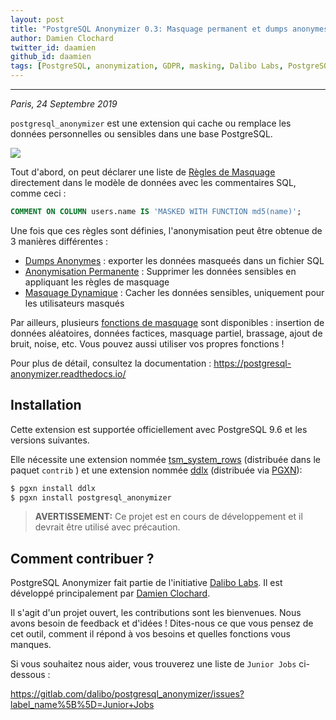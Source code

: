 ```yaml
---
layout: post
title: "PostgreSQL Anonymizer 0.3: Masquage permanent et dumps anonymes"
author: Damien Clochard
twitter_id: daamien
github_id: daamien
tags: [PostgreSQL, anonymization, GDPR, masking, Dalibo Labs, PostgreSQL Anonymizer]
---
```


---

*Paris, 24 Septembre 2019*

`postgresql_anonymizer` est une extension qui cache ou remplace les données 
personnelles ou sensibles dans une base PostgreSQL.

<!--MORE-->

![](https://raw.githubusercontent.com/dalibo/blog/gh-pages/img/PostgreSQL-Anonymizer_H_couleur.png)

Tout d'abord, on peut déclarer une liste de [Règles de Masquage] directement 
dans le modèle de données avec les commentaires SQL, comme ceci :

```sql
COMMENT ON COLUMN users.name IS 'MASKED WITH FUNCTION md5(name)';
```

Une fois que ces règles sont définies, l'anonymisation peut être obtenue de 
3 manières différentes :

* [Dumps Anonymes] : exporter les données masqueés dans un fichier SQL
* [Anonymisation Permanente] : Supprimer les données sensibles en appliquant les règles de masquage
* [Masquage Dynamique] : Cacher les données sensibles, uniquement pour les utilisateurs masqués 

Par ailleurs, plusieurs [fonctions de masquage] sont disponibles : 
insertion de données aléatoires, données factices, masquage partiel, 
brassage, ajout de bruit, noise, etc. Vous pouvez aussi utiliser vos propres 
fonctions !

Pour plus de détail, consultez la documentation :
https://postgresql-anonymizer.readthedocs.io/

[Règles de Masquage]: https://postgresql-anonymizer.readthedocs.io/en/latest/declare_masking_rules/
[fonctions de masquage]: https://postgresql-anonymizer.readthedocs.io/en/latest/masking_functions/
[Dumps Anonymes]: https://postgresql-anonymizer.readthedocs.io/en/latest/anonymous_dumps/
[Anonymisation Permanente]: https://postgresql-anonymizer.readthedocs.io/en/latest/in_place_anonymization/
[Masquage Dynamique]: https://postgresql-anonymizer.readthedocs.io/en/latest/dynamic_masking/


Installation
--------------------------------------------------------------------------------

Cette extension est supportée officiellement avec PostgreSQL 9.6 et les versions suivantes.

Elle nécessite une extension nommée [tsm_system_rows] (distribuée dans le
paquet `contrib` ) et une extension nommée [ddlx] (distribuée via [PGXN]):

```bash
$ pgxn install ddlx
$ pgxn install postgresql_anonymizer
```

> **AVERTISSEMENT:** Ce projet est en cours de développement et il devrait 
> être utilisé avec précaution.

[tsm_system_rows]: https://www.postgresql.org/docs/current/tsm-system-rows.html
[ddlx]: https://github.com/lacanoid/pgddl
[PGXN]: https://pgxn.org/


Comment contribuer ?
--------------------------------------------------------------------------------

PostgreSQL Anonymizer fait partie de l'initiative [Dalibo Labs]. Il est 
développé principalement par [Damien Clochard].

Il s'agit d'un projet ouvert, les contributions sont les bienvenues. Nous avons 
besoin de feedback et d'idées ! Dites-nous ce que vous pensez de cet outil, 
comment il répond à vos besoins et quelles fonctions vous manques.

Si vous souhaitez nous aider, vous trouverez une liste de `Junior Jobs` 
ci-dessous :

https://gitlab.com/dalibo/postgresql_anonymizer/issues?label_name%5B%5D=Junior+Jobs


[Dalibo Labs]: https://labs.dalibo.com
[Damien Clochard]: https://www.dalibo.com/en/equipe#daamien
